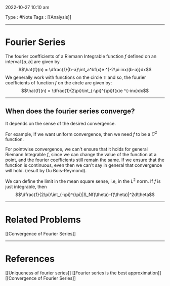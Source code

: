 2022-10-27 10:10 am

Type : #Note
Tags : [[Analysis]]

---
# Fourier Series

The fourier coefficients of a Riemann Integrable function $f$ defined on an interval $[a,b]$ are given by $$\hat{f}(n) = \dfrac{1}{b-a}\int_a^bf(x)e ^{-2\pi inx/(b-a)}dx$$We generally work with functions on the circle $\mathbb{T}$ and so, the fourier coefficients of function $f$ on the circle are given by:
$$\hat{f}(n) = \dfrac{1}{2\pi}\int_{-\pi}^{\pi}f(x)e ^{-inx}dx$$

---

## When does the fourier series converge?
It depends on the sense of the desired convergence.

For example, If we want uniform convergence, then we need $f$ to be a $C ^2$ function.

For pointwise convergence, we can't ensure that it holds for general Riemann Integrable $f$, since we can change the value of the function at a point, and the fourier coefficients still remain the same.
If we ensure that the function is continuous, even then we can't say in general that convergence will hold. (result by Du Bois-Reymond).

We can define the limit in the mean square sense, i.e, in the $L ^2$ norm.
If $f$ is just integrable, then $$\dfrac{1}{2\pi}\int_{-\pi}^{\pi}|S_Nf(\theta)-f(\theta)|^2d\theta$$

---
# Related Problems
[[Convergence of Fourier Series]]

---
# References
[[Uniqueness of fourier series]] 
[[Fourier series is the best approximation]]
[[Convergence of Fourier Series]]
